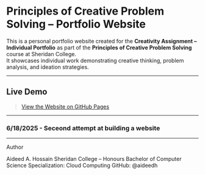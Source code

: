 #  Principles of Creative Problem Solving – Portfolio Website

This is a personal portfolio website created for the **Creativity Assignment – Individual Portfolio** as part of the **Principles of Creative Problem Solving** course at Sheridan College.  
It showcases individual work demonstrating creative thinking, problem analysis, and ideation strategies.

---

##  Live Demo

> [View the Website on GitHub Pages](https://aideedh.github.io/CreativityWebsite/)  

---

###  6/18/2025 - Seceond attempt at building a website

---

Author

Aideed A. Hossain
Sheridan College – Honours Bachelor of Computer Science
Specialization: Cloud Computing
GitHub: @aideedh
